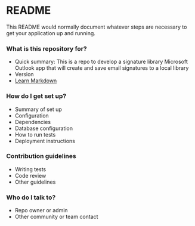 # README # 

This README would normally document whatever steps are necessary to get your application up and running.

### What is this repository for? ###

* Quick summary: This is a repo to develop a signature library Microsoft Outlook app that will create and save email signatures to a local library
* Version
* [Learn Markdown](https://bitbucket.org/tutorials/markdowndemo)

### How do I get set up? ###

* Summary of set up
* Configuration
* Dependencies
* Database configuration
* How to run tests
* Deployment instructions

### Contribution guidelines ###

* Writing tests
* Code review
* Other guidelines

### Who do I talk to? ###

* Repo owner or admin
* Other community or team contact